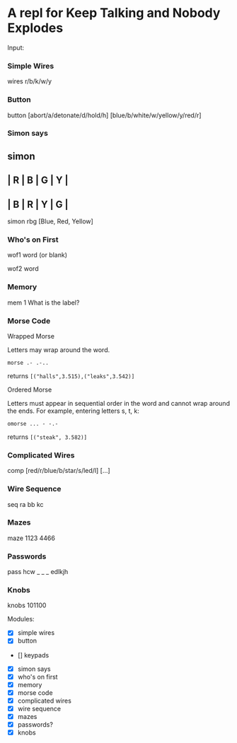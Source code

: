 # A repl for Keep Talking and Nobody Explodes

Input:

### Simple Wires

wires r/b/k/w/y

### Button

button [abort/a/detonate/d/hold/h] [blue/b/white/w/yellow/y/red/r]


### Simon says
simon
-----------------
| R | B | G | Y |
-----------------
| B | R | Y | G |
-----------------

simon rbg
[Blue, Red, Yellow]


### Who's on First

wof1 word (or blank)

wof2 word

### Memory

mem 1
What is the label?

### Morse Code

Wrapped Morse

Letters may wrap around the word.

`morse .- .-..`

returns `[("halls",3.515),("leaks",3.542)]`

Ordered Morse

Letters must appear in sequential order in the word and cannot wrap around the ends.
For example, entering letters s, t, k:

`omorse ... - -.-`

returns `[("steak", 3.582)]`

### Complicated Wires

comp [red/r/blue/b/star/s/led/l] [...]

### Wire Sequence

seq ra bb kc

### Mazes

maze 1123 4466

### Passwords

pass hcw _ _ _ edlkjh

### Knobs

knobs 101100


Modules:
- [x] simple wires
- [x] button
- [] keypads
- [x] simon says
- [x] who's on first
- [x] memory
- [x] morse code
- [x] complicated wires
- [x] wire sequence
- [x] mazes
- [x] passwords?
- [x] knobs
